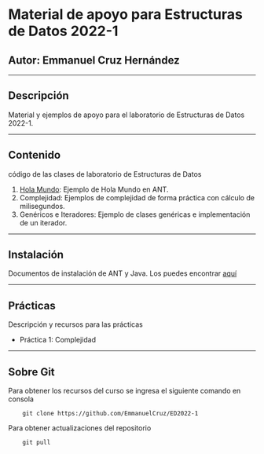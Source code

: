 # Material de apoyo para Estructuras de Datos 2022-1
## Autor: Emmanuel Cruz Hernández

----

## Descripción

Material y ejemplos de apoyo para el laboratorio de Estructuras de Datos 2022-1.

----

## Contenido

código de las clases de laboratorio de Estructuras de Datos

1. [Hola Mundo](https://github.com/EmmanuelCruz/ED2022-1/tree/master/01.%20Hola%20Mundo): Ejemplo de Hola Mundo en ANT.
2. Complejidad: Ejemplos de complejidad de forma práctica con cálculo de milisegundos.
3. Genéricos e Iteradores: Ejemplo de clases genéricas e implementación de un iterador.

----

## Instalación

Documentos de instalación de ANT y Java. Los puedes encontrar [aquí](https://github.com/EmmanuelCruz/ED2022-1/tree/master/Instalaci%C3%B3n)

----

## Prácticas

Descripción y recursos para las prácticas

* Práctica 1: Complejidad

----

## Sobre Git

Para obtener los recursos del curso se ingresa el siguiente comando en consola

		git clone https://github.com/EmmanuelCruz/ED2022-1

Para obtener actualizaciones del repositorio

		git pull
